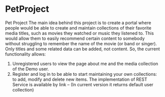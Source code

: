 # PetProject
Pet Project
The main idea behind this project is to create a portal where people would be able to create and maintain collections of their favorite media titles, such as movies they watched or music they listened to. This would allow them to easily recommend certain content to somebody without struggling to remember the name of the movie (or band or singer). Only titles and some related data can be added, not content. 
So, the current functionality allows: 
  1.	Unregistered users to view the page about me and the media collection of the Demo user.
  2.	Register and log in to be able to start maintaining your own collections: to add, modify and delete new items.
The implementation of REST Service is available by link – (In current version it returns default user collection)
